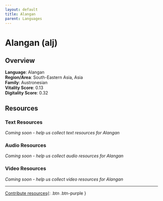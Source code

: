 ```yaml
---
layout: default
title: Alangan
parent: Languages
---
```


# Alangan (alj)

## Overview

**Language**: Alangan  
**Region/Area**: South-Eastern Asia, Asia  
**Family**: Austronesian  
**Vitality Score**: 0.13  
**Digitality Score**: 0.32  

## Resources

### Text Resources
*Coming soon - help us collect text resources for Alangan*

### Audio Resources
*Coming soon - help us collect audio resources for Alangan*

### Video Resources
*Coming soon - help us collect video resources for Alangan*

---

[Contribute resources](https://fairtrain.github.io/){: .btn .btn-purple }
